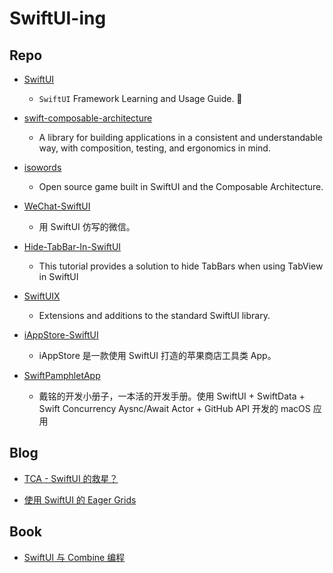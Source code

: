 # SwiftUI-ing

## Repo

- [SwiftUI](https://github.com/Jinxiansen/SwiftUI/blob/master/README_CN.md)
  - `SwiftUI` Framework Learning and Usage Guide. 🚀

- [swift-composable-architecture](https://github.com/pointfreeco/swift-composable-architecture)
  - A library for building applications in a consistent and understandable way, with composition, testing, and ergonomics in mind.

- [isowords](https://github.com/pointfreeco/isowords)
  - Open source game built in SwiftUI and the Composable Architecture.

- [WeChat-SwiftUI](https://github.com/Lebron1992/WeChat-SwiftUI)
  - 用 SwiftUI 仿写的微信。
  
- [Hide-TabBar-In-SwiftUI](https://github.com/TreatTrick/Hide-TabBar-In-SwiftUI)
  - This tutorial provides a solution to hide TabBars when using TabView in SwiftUI
  
- [SwiftUIX](https://github.com/SwiftUIX/SwiftUIX)
  - Extensions and additions to the standard SwiftUI library.
  
- [iAppStore-SwiftUI](https://github.com/37iOS/iAppStore-SwiftUI)
  - iAppStore 是一款使用 SwiftUI 打造的苹果商店工具类 App。

- [SwiftPamphletApp](https://github.com/ming1016/SwiftPamphletApp)
  - 戴铭的开发小册子，一本活的开发手册。使用 SwiftUI + SwiftData + Swift Concurrency Aysnc/Await Actor + GitHub API 开发的 macOS 应用
 

## Blog

- [TCA - SwiftUI 的救星？](https://onevcat.com/2021/12/tca-1/)

- [使用 SwiftUI 的 Eager Grids](https://mp.weixin.qq.com/s/Ew8SBz-81NQ-dJFONmadVA)

## Book

- [SwiftUI 与 Combine 编程](https://github.com/VoidTechnology/SwiftUI-ing/releases/download/0.0.1/objccn-swift-ui.zip)
